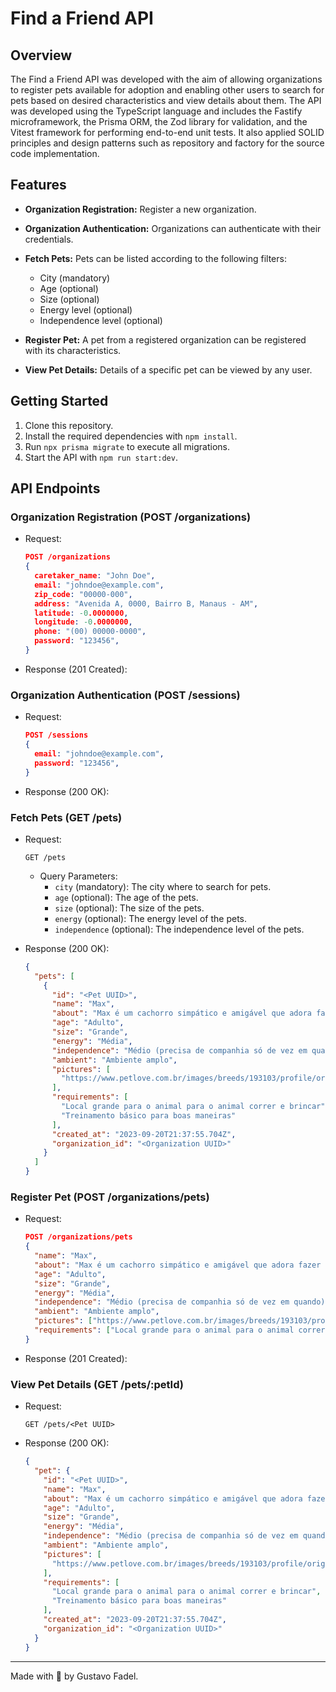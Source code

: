 # Find a Friend API

## Overview

The Find a Friend API was developed with the aim of allowing organizations to register pets available for adoption and enabling other users to search for pets based on desired characteristics and view details about them. The API was developed using the TypeScript language and includes the Fastify microframework, the Prisma ORM, the Zod library for validation, and the Vitest framework for performing end-to-end unit tests. It also applied SOLID principles and design patterns such as repository and factory for the source code implementation.

## Features

- **Organization Registration:** Register a new organization.

- **Organization Authentication:** Organizations can authenticate with their credentials.

- **Fetch Pets:** Pets can be listed according to the following filters:
  - City (mandatory)
  - Age (optional)
  - Size (optional)
  - Energy level (optional)
  - Independence level (optional)

- **Register Pet:** A pet from a registered organization can be registered with its characteristics.

- **View Pet Details:** Details of a specific pet can be viewed by any user.


## Getting Started

1. Clone this repository.
2. Install the required dependencies with `npm install`.
3. Run `npx prisma migrate` to execute all migrations.
4. Start the API with `npm run start:dev`.

## API Endpoints

### Organization Registration (POST /organizations)

- Request:
  ```json
  POST /organizations
  {
    caretaker_name: "John Doe",
    email: "johndoe@example.com",
    zip_code: "00000-000",
    address: "Avenida A, 0000, Bairro B, Manaus - AM",
    latitude: -0.0000000,
    longitude: -0.0000000,
    phone: "(00) 00000-0000",
    password: "123456",
  }
  ```

- Response (201 Created):

### Organization Authentication (POST /sessions)

- Request:
  ```json
  POST /sessions
  {
    email: "johndoe@example.com",
    password: "123456",
  }
  ```

- Response (200 OK):

### Fetch Pets (GET /pets)

- Request:
  ```
  GET /pets
  ```
  - Query Parameters:
    - `city` (mandatory): The city where to search for pets.
    - `age` (optional): The age of the pets.
    - `size` (optional): The size of the pets.
    - `energy` (optional): The energy level of the pets.
    - `independence` (optional): The independence level of the pets.

- Response (200 OK):
  ```json
  {
    "pets": [
      {
        "id": "<Pet UUID>",
        "name": "Max",
        "about": "Max é um cachorro simpático e amigável que adora fazer novos amigos. Ele é um companheiro leal e está sempre pronto para brincar e receber carinho.",
        "age": "Adulto",
        "size": "Grande",
        "energy": "Média",
        "independence": "Médio (precisa de companhia só de vez em quando)",
        "ambient": "Ambiente amplo",
        "pictures": [
          "https://www.petlove.com.br/images/breeds/193103/profile/original/pastor_alemao-p.jpg?1532539270"
        ],
        "requirements": [
          "Local grande para o animal para o animal correr e brincar",
          "Treinamento básico para boas maneiras"
        ],
        "created_at": "2023-09-20T21:37:55.704Z",
        "organization_id": "<Organization UUID>"
      }
    ]
  }
  ```

### Register Pet (POST /organizations/pets)

- Request:
  ```json
  POST /organizations/pets
  {
    "name": "Max",
    "about": "Max é um cachorro simpático e amigável que adora fazer novos amigos. Ele é um companheiro leal e está sempre pronto para brincar e receber carinho.",
    "age": "Adulto",
    "size": "Grande",
    "energy": "Média",
    "independence": "Médio (precisa de companhia só de vez em quando)",
    "ambient": "Ambiente amplo",
    "pictures": ["https://www.petlove.com.br/images/breeds/193103/profile/original/pastor_alemao-p.jpg?1532539270"],
    "requirements": ["Local grande para o animal para o animal correr e brincar", "Treinamento básico para boas maneiras"]
  }
  ```

- Response (201 Created):

### View Pet Details (GET /pets/:petId)

- Request:
  ```
  GET /pets/<Pet UUID>
  ```

- Response (200 OK):
  ```json
  {
    "pet": {
      "id": "<Pet UUID>",
      "name": "Max",
      "about": "Max é um cachorro simpático e amigável que adora fazer novos amigos. Ele é um companheiro leal e está sempre pronto para brincar e receber carinho.",
      "age": "Adulto",
      "size": "Grande",
      "energy": "Média",
      "independence": "Médio (precisa de companhia só de vez em quando)",
      "ambient": "Ambiente amplo",
      "pictures": [
        "https://www.petlove.com.br/images/breeds/193103/profile/original/pastor_alemao-p.jpg?1532539270"
      ],
      "requirements": [
        "Local grande para o animal para o animal correr e brincar",
        "Treinamento básico para boas maneiras"
      ],
      "created_at": "2023-09-20T21:37:55.704Z",
      "organization_id": "<Organization UUID>"
    }
  }
  ```

---

Made with 💜 by Gustavo Fadel.